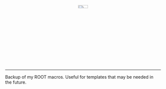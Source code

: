 <div align="center">
<img src="https://root.cern.ch/root/htmldoc/guides/users-guide/pictures/rootlogo.png" height="5%" width="25%">
</div>

-------

Backup of my ROOT macros. Useful for templates that may be needed in the future.
